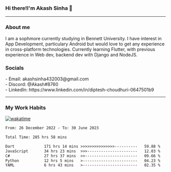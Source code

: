 <h3>Hi there!I'm Akash Sinha 👋</h3>

--- 

<h3>About me</h3>
I am a sophmore currently studying in Bennett University. I have interest in App Development, particulary Android but would love to get any experience in cross-platform technologies. Currently learning Flutter, with previous experience in Web dev, backend dev with Django and NodeJS.

<h3>Socials</h3>
 - Email: akashsinha432003@gmail.com<br>
 - Discord: @Akash#8760<br>
 - LinkedIn: https://www.linkedin.com/in/diptesh-choudhuri-0647501b9<br>


---

<h3>My Work Habits</h3>

[![wakatime](https://wakatime.com/badge/user/938b2951-49cf-4810-9b9e-c17cde3d3343.svg)](https://wakatime.com/@938b2951-49cf-4810-9b9e-c17cde3d3343)

<!--START_SECTION:waka-->

```txt
From: 26 December 2022 - To: 30 June 2023

Total Time: 285 hrs 58 mins

Dart             171 hrs 14 mins >>>>>>>>>>>>>>>----------   59.88 %
JavaScript       34 hrs 23 mins  >>>----------------------   12.03 %
C#               27 hrs 37 mins  >>-----------------------   09.66 %
Python           12 hrs 5 mins   >------------------------   04.23 %
YAML             6 hrs 43 mins   >------------------------   02.35 %
```

<!--END_SECTION:waka-->

